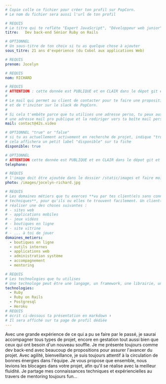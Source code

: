 ```yaml
---
# Copie colle ce fichier pour créer ton profil sur PopCorn.
# Le nom du fichier sera aussi l'url de ton profil

# REQUIS
# Le titre qui te refléte "Expert JavaScript", "Développeur web junior"
titre:   Dev back-end Sénior Ruby on Rails

# OPTIONNEL
# Un sous-titre de ton choix si tu as quelque chose à ajouter
sous_titre: 21 ans d'expérience (du Cobol aux applications Web)

# REQUIS
prenom: Jocelyn

# REQUIS
nom: RICHARD

# REQUIS
# ATTENTION : cette donnée est PUBLIQUE et en CLAIR dans le dépot git et sur le site
#
# Le mail qui permet au client de contacter pour te faire une proposition de projet
# et de t'inviter sur le slack de PopCorn.
#
# Si cela t'embête parce que tu utilises une adresse perso, tu peux aussi te créer
# une adresse mail pro publique et la rediriger vers ta boîte mail perso
mail: contact@42s.video

# OPTIONNEL "true" or "false"
# si tu as actuellement activement en recherche de projet, indique "true" ici,
# cela affichera un petit label "disponible" sur ta fiche
disponible: true

# OPTIONNEL
# ATTENTION cette donnée est PUBLIQUE et en CLAIR dans le dépot git et sur le site
telephone:

# REQUIS
# l'image doit être ajoutée dans le dossier /static/images et faire moins de 100ko ! Sa hauteur affichée sur le site sera de 300px, elle s'adaptera comme elle peut au responsive avec du css.
photo: /images/jocelyn-richard.jpg

# REQUIS
# Les domaines métiers que tu exerces **vu par tes client(e)s sans connaissances
# techniques**, pour qu'ils ou elles te trouvent facilement. Un client(e) veut par exemple
# réaliser une des choses suivantes :
# - sites web
# - applications mobiles
# - jeux vidéos
# - boutiques en ligne
# - site vitrine
# - ... à toi de jouer
domaines_metiers:
  - boutiques en ligne
  - outils internes
  - applications web
  - administration système
  - accompagnement
  - mentoring

# REQUIS
# Les technologies que tu utilises
# Une technologe peut être une langage, un framework, une librairie, un CMS ...
technologies:
  - Ruby
  - Ruby on Rails
  - Postgresql
  - Heroku
# REQUIS
# écrit ci-dessous ta présentation en markdown ⬇️
# Il sera affiché sur ta page de profil dédiée
---
```


Avec une grande expérience de ce qui a pu se faire par le passé, je saurai accompagner tous types de projet, encore en gestation tout aussi bien que ceux qui ont besoin d'un nouveau souffle.
Je me présente toujours comme dev back-end avec beaucoup de propositions pour assurer l'avancer du projet.
Avec agilité, bienveillance, je suis toujours attentif à la circulation de bonnes énergies dans l'équipe.
Je vous propose que ensemble, nous levions les blocages dans votre projet, afin qu'il se réalise avec la meilleur fluidité.
Je partage mes connaissances techniques et expériencielles au travers de mentoring toujours fun...
